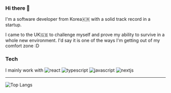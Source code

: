 ### Hi there 👋

I'm a software developer from Korea🇰🇷 with a solid track record in a startup. 

I came to the UK🇬🇧 to challenge myself and prove my ability to survive in a whole new environment.
I'd say it is one of the ways I'm getting out of my comfort zone :D

### Tech
I mainly work with ![react](https://img.shields.io/badge/React-61DAFB.svg?style=for-the-badge&logo=React&logoColor=black) ![typescript](https://img.shields.io/badge/TypeScript-3178C6.svg?style=for-the-badge&logo=TypeScript&logoColor=white) ![javascript](https://img.shields.io/badge/JavaScript-F7DF1E.svg?style=for-the-badge&logo=JavaScript&logoColor=black) ![nextjs](https://img.shields.io/badge/Next.js-000000.svg?style=for-the-badge&logo=nextdotjs&logoColor=white)


---

![Top Langs](https://github-readme-stats.vercel.app/api/top-langs/?username=imss0&layout=compact)

<!--
**imss0/imss0** is a ✨ _special_ ✨ repository because its `README.md` (this file) appears on your GitHub profile.

Here are some ideas to get you started:

- 🔭 I’m currently working on ...
- 🌱 I’m currently learning ...
- 👯 I’m looking to collaborate on ...
- 🤔 I’m looking for help with ...
- 💬 Ask me about ...
- 📫 How to reach me: ...
- 😄 Pronouns: ...
- ⚡ Fun fact: ...
-->
